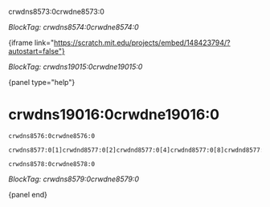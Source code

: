crwdns8573:0crwdne8573:0

*BlockTag: crwdns8574:0crwdne8574:0*

{iframe link="https://scratch.mit.edu/projects/embed/148423794/?autostart=false"}

*BlockTag: crwdns19015:0crwdne19015:0*

{panel type="help"}

# crwdns19016:0crwdne19016:0

```scratch
crwdns8576:0crwdne8576:0
```

<pre><code class="scratch:split:random">crwdns8577:0[1]crwdnd8577:0[2]crwdnd8577:0[4]crwdnd8577:0[8]crwdnd8577:0[16]crwdne8577:0
</code></pre>

<pre><code class="scratch:split:random">crwdns8578:0crwdne8578:0
</code></pre>

*BlockTag: crwdns8579:0crwdne8579:0*

{panel end}